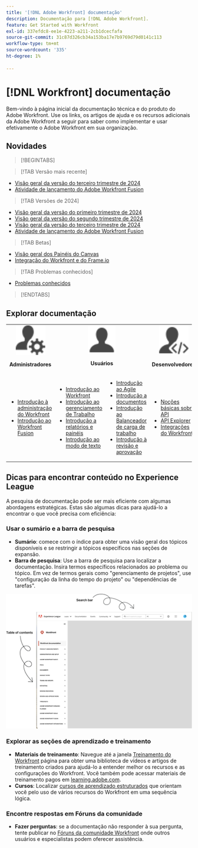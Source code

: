 ```yaml
---
title: '[!DNL Adobe Workfront] documentação'
description: Documentação para [!DNL Adobe Workfront].
feature: Get Started with Workfront
exl-id: 337efdc8-ee1e-4223-a211-2cb1dcecfafa
source-git-commit: 31c87d326cb34a153ba17e7b9769d79d0141c113
workflow-type: tm+mt
source-wordcount: '335'
ht-degree: 1%

---
```


# [!DNL Workfront] documentação

Bem-vindo à página inicial da documentação técnica e do produto do Adobe Workfront. Use os links, os artigos de ajuda e os recursos adicionais da Adobe Workfront a seguir para saber como implementar e usar efetivamente o Adobe Workfront em sua organização.

## Novidades

>[!BEGINTABS]

>[!TAB Versão mais recente]

* [Visão geral da versão do terceiro trimestre de 2024](/help/quicksilver/product-announcements/product-releases/24-q3-release-activity/24-q3-release-overview.md)
* [Atividade de lançamento do Adobe Workfront Fusion](/help/quicksilver/product-announcements/product-releases/fusion-release-activity/fusion-release-activity.md)

>[!TAB Versões de 2024]

* [Visão geral da versão do primeiro trimestre de 2024](/help/quicksilver/product-announcements/product-releases/24-q1-release-activity/24-q1-release-overview.md)
* [Visão geral da versão do segundo trimestre de 2024](/help/quicksilver/product-announcements/product-releases/24-q2-release-activity/24-q2-release-overview.md)
* [Visão geral da versão do terceiro trimestre de 2024](/help/quicksilver/product-announcements/product-releases/24-q3-release-activity/24-q3-release-overview.md)
* [Atividade de lançamento do Adobe Workfront Fusion](/help/quicksilver/product-announcements/product-releases/fusion-release-activity/fusion-release-activity.md)

>[!TAB Betas]

* [Visão geral dos Painéis do Canvas](/help/quicksilver/reports-and-dashboards/dashboards/creating-and-managing-dashboards/canvas-dashboards-overview.md)
* [Integração do Workfront e do Frame.io](/help/quicksilver/review-and-approve-work/Documents/wf-frame-alpha.md)

>[!TAB Problemas conhecidos]

* [Problemas conhecidos](https://experienceleague.adobe.com/en/docs/workfront-known-issues/issues/overview)


>[!ENDTABS]


## Explorar documentação

<table>

<tr>
    <td style="text-align: center;"><img src="assets/admin.svg" style="width: 80px; height: 80px;"><p><b>Administradores</b></p></td>
    <td colspan="2" style="text-align: center;"><img src="assets/user.svg" style="width: 75px; height: 75px;"><p><b>Usuários</b></p></td>
    <td style="text-align: center;"><img src="assets/developer.svg" style="width: 80px; height: 80px;"><p><b>Desenvolvedores</b></p></td>
  </tr>
  <tr>
    <td>
    <ul>
    <li><a href="/help/quicksilver/administration-and-setup/get-started-wf-administration/get-started-with-wf-administration.md">Introdução à administração do Workfront</a></li>
    <li><a href="/help/quicksilver/workfront-fusion/get-started/get-started.md">Introdução ao Workfront Fusion</li>
    </ul>
 </td>
    <td>
        <ul>
        <li><a href="/help/quicksilver/workfront-basics/workfront-basics.md">Introdução ao Workfront</a></li>
        <li><a href="/help/quicksilver/manage-work/manage-work.md">Introdução ao gerenciamento de Trabalho</a></li>
        <li><a href="/help/quicksilver/reports-and-dashboards/reports-and-dashboards-overview.md">Introdução a relatórios e painéis</a></li>
        <li><a href="/help/quicksilver/reports-and-dashboards/reports/text-mode/text-mode-resources.md">Introdução ao modo de texto</a></li>
        </ul>
    </td>
    <td><ul>
        <li><a href="/help/quicksilver/agile/agile-overview.md">Introdução ao Agile</a></li>
        <li><a href="/help/quicksilver/documents/documents-overview.md">Introdução a documentos</a></li>
        <li><a href="/help/quicksilver/resource-mgmt/workload-balancer/workload-balancer.md">Introdução ao Balanceador de carga de trabalho</a></li>
        <li><a href="/help/quicksilver/resource-mgmt/workload-balancer/overview-workload-balancer.md">Introdução à revisão e aprovação</a></li>
        </ul></td>
    <td><ul>
        <li><a href="/help/quicksilver/wf-api/general/api-basics.md">Noções básicas sobre API</a></li>
        <li><a href="https://developer.adobe.com/workfront/api-explorer/">API Explorer</a></li>
        <li><a href="/help/quicksilver/workfront-integrations-and-apps/workfront-integrations.md">Integrações do Workfront</a></li>
        </ul></td>
  </tr>
</table>

## Dicas para encontrar conteúdo no Experience League

A pesquisa de documentação pode ser mais eficiente com algumas abordagens estratégicas. Estas são algumas dicas para ajudá-lo a encontrar o que você precisa com eficiência:

### Usar o sumário e a barra de pesquisa

* **Sumário**: comece com o índice para obter uma visão geral dos tópicos disponíveis e se restringir a tópicos específicos nas seções de expansão.
* **Barra de pesquisa**: Use a barra de pesquisa para localizar a documentação. Insira termos específicos relacionados ao problema ou tópico. Em vez de termos gerais como &quot;gerenciamento de projetos&quot;, use &quot;configuração da linha do tempo do projeto&quot; ou &quot;dependências de tarefas&quot;.

![](assets/exl-site-nav.png)

### Explorar as seções de aprendizado e treinamento

* **Materiais de treinamento**: Navegue até a janela [Treinamento do Workfront](https://experienceleague.adobe.com/en/browse/workfront) página para obter uma biblioteca de vídeos e artigos de treinamento criados para ajudá-lo a entender melhor os recursos e as configurações do Workfront. Você também pode acessar materiais de treinamento pagos em [learning.adobe.com](https://learning.adobe.com/).
* **Cursos**: Localizar [cursos de aprendizado estruturados](https://experienceleague.adobe.com/home?Solution=Workfront#courses) que orientam você pelo uso de vários recursos do Workfront em uma sequência lógica.

### Encontre respostas em Fóruns da comunidade

* **Fazer perguntas**: se a documentação não responder à sua pergunta, tente publicar no [Fóruns da comunidade Workfront](https://experienceleaguecommunities.adobe.com/t5/workfront/ct-p/workfront?profile.language=en) onde outros usuários e especialistas podem oferecer assistência.